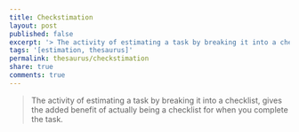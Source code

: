 ```yaml
---
title: Checkstimation
layout: post
published: false
excerpt: '> The activity of estimating a task by breaking it into a checklist'
tags: '[estimation, thesaurus]'
permalink: thesaurus/checkstimation
share: true
comments: true
---
```

> The activity of estimating a task by breaking it into a checklist, gives the added benefit of actually being a checklist for when you complete the task.